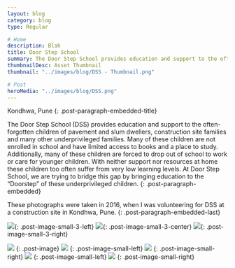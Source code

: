 ```yaml
---
layout: blog
category: blog
type: Regular

# Home
description: Blah
title: Door Step School
summary: The Door Step School provides education and support to the often-forgotten children of pavement and slum dwellers, construction site families and many other underprivileged families.
thumbnailDesc: Asset Thumbnail
thumbnail: "../images/blog/DSS - Thumbnail.png"

# Post
heroMedia: "../images/blog/DSS.png"
---
```


Kondhwa, Pune
{: .post-paragraph-embedded-title}

The Door Step School (DSS) provides education and support to the often-forgotten children of pavement and slum dwellers, construction site families and many other underprivileged families. Many of these children are not enrolled in school and have limited access to books and a place to study. Additionally, many of these children are forced to drop out of school to work or care for younger children. With neither support nor resources at home these children too often suffer from very low learning levels. At Door Step School, we are trying to bridge this gap by bringing education to the “Doorstep” of these underprivileged children.
{: .post-paragraph-embedded}

These photographs were taken in 2016, when I was volunteering for DSS at a construction site in Kondhwa, Pune.
{: .post-paragraph-embedded-last}


<img src="https://i.imgur.com/ySjb2tn.png" data-src="https://i.imgur.com/EVvZ5U5.jpg" class="lazyload blur-up">{: .post-image-small-3-left}
<img src="https://i.imgur.com/zIiJHDG.png" data-src="https://i.imgur.com/X4MZIWp.jpg" class="lazyload blur-up">{: .post-image-small-3-center}
<img src="https://i.imgur.com/Fg8Z279.png" data-src="https://i.imgur.com/Bvm0uxv.jpg" class="lazyload blur-up">{: .post-image-small-3-right}

<img src="https://i.imgur.com/4ZuChpv.png" data-src="https://i.imgur.com/yMjMKBh.jpg" class="lazyload blur-up">
{: .post-image} 




<img src="https://i.imgur.com/MGRHicU.png" data-src="https://i.imgur.com/FX021uo.jpg" class="lazyload blur-up">
{: .post-image-small-left} 

<img src="https://i.imgur.com/BeWjvyc.png" data-src="https://i.imgur.com/Nwe20qJ.jpg" class="lazyload blur-up">
{: .post-image-small-right} 

<img src="https://i.imgur.com/EqjWNNN.png" data-src="https://i.imgur.com/kwki2Jd.jpg" class="lazyload blur-up">
{: .post-image-small-left} 

<img src="https://i.imgur.com/ZmuRYB0.png" data-src="https://i.imgur.com/r4sDRl4.jpg" class="lazyload blur-up">
{: .post-image-small-right} 

















